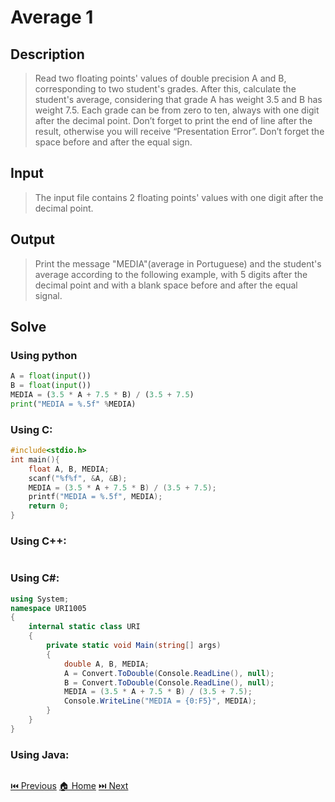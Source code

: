 # Average 1

## Description

> Read two floating points' values of double precision A and B, corresponding to two student's grades. After this, calculate the student's average, considering that grade A has weight 3.5 and B has weight 7.5. Each grade can be from zero to ten, always with one digit after the decimal point. Don’t forget to print the end of line after the result, otherwise you will receive “Presentation Error”. Don’t forget the space before and after the equal sign.

## Input

> The input file contains 2 floating points' values with one digit after the decimal point.

## Output

> Print the message "MEDIA"(average in Portuguese) and the student's average according to the following example, with 5 digits after the decimal point and with a blank space before and after the equal signal.

## Solve

### Using python

```python
A = float(input())
B = float(input())
MEDIA = (3.5 * A + 7.5 * B) / (3.5 + 7.5)
print("MEDIA = %.5f" %MEDIA)
```

### Using C:

```c
#include<stdio.h>
int main(){
    float A, B, MEDIA;
    scanf("%f%f", &A, &B);
    MEDIA = (3.5 * A + 7.5 * B) / (3.5 + 7.5);
    printf("MEDIA = %.5f", MEDIA);
    return 0;
}
```

### Using C++:

```c++

```

### Using C#:

```c#
using System;
namespace URI1005
{
    internal static class URI
    {
        private static void Main(string[] args)
        {
            double A, B, MEDIA;
            A = Convert.ToDouble(Console.ReadLine(), null);
            B = Convert.ToDouble(Console.ReadLine(), null);
            MEDIA = (3.5 * A + 7.5 * B) / (3.5 + 7.5);
            Console.WriteLine("MEDIA = {0:F5}", MEDIA);
        }
    }
}
```

### Using Java:

```java

```

[⏮️ Previous](/URI_1004/URI_1004.md)
[🏠 Home](/README.md)
[⏭️ Next](/URI_1006/URI_1006.md)
